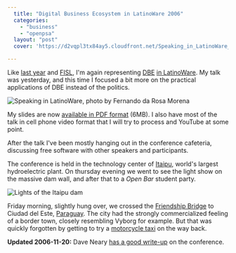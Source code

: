 ```yaml
---
  title: "Digital Business Ecosystem in LatinoWare 2006"
  categories: 
    - "business"
    - "openpsa"
  layout: "post"
  cover: 'https://d2vqpl3tx84ay5.cloudfront.net/Speaking_in_LatinoWare_Foz_do_Iguacu.jpg'

---
```

Like [last year][1] and [FISL][3], I'm again representing [DBE][4] [in LatinoWare][2]. My talk was yesterday, and this time I focused a bit more on the practical applications of DBE instead of the politics.

![Speaking in LatinoWare, photo by Fernando da Rosa Morena](https://d2vqpl3tx84ay5.cloudfront.net/Speaking_in_LatinoWare_Foz_do_Iguacu.jpg)

My slides are now [available in PDF format](https://d2vqpl3tx84ay5.cloudfront.net/dbe-latinoware-2006.pdf") (6MB). I also have most of the talk in cell phone video format that I will try to process and YouTube at some point. 

After the talk I've been mostly hanging out in the conference cafeteria, discussing free software with other speakers and participants. 

The conference is held in the technology center of [Itaipu][5], world's largest hydroelectric plant. On thursday evening we went to see the light show on the massive dam wall, and after that to a _Open Bar_ student party.

![Lights of the Itaipu dam](https://d2vqpl3tx84ay5.cloudfront.net/Itaipu_dam_lights.jpg)

Friday morning, slightly hung over, we crossed the [Friendship Bridge][6] to Ciudad del Este, [Paraguay][8]. The city had the strongly commercialized feeling of a border town, closely resembling Vyborg for example. But that was quickly forgotten by getting to try a [motorcycle taxi][7] on the way back.

__Updated 2006-11-20:__ Dave Neary [has a good write-up][9] on the conference.

[1]: http://bergie.iki.fi/blog/digital-business-ecosystem-slides-from-curitiba/
[2]: http://bergie.iki.fi/blog/going-to-latinoware/
[3]: http://bergie.iki.fi/blog/digital-business-ecosystem-in-fisl/
[4]: http://www.digital-ecosystem.org/
[5]: http://en.wikipedia.org/wiki/Itaipu
[6]: http://en.wikipedia.org/wiki/Friendship_Bridge_%28Paraguay%E2%80%93Brazil%29
[7]: http://bergie.iki.fi/moblog/2006-11-17-1163782809
[8]: http://en.wikipedia.org/wiki/Paraguay
[9]: http://blogs.gnome.org/view/bolsh/2006/11/20/0
